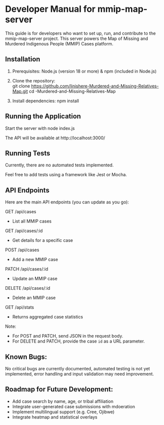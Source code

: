 # Developer Manual for mmip-map-server

This guide is for developers who want to set up, run, and contribute to the mmip-map-server project. 
This server powers the Map of Missing and Murdered Indigenous People (MMIP) Cases platform.

## Installation

1. Prerequisites: Node.js (version 18 or more) & npm (included in Node.js)

2. Clone the repository:  
git clone https://github.com/linishere-Murdered-and-Missing-Relatives-Map.git
cd -Murdered-and-Missing-Relatives-Map

3. Install dependencies: npm install

## Running the Application

Start the server with node index.js

The API will be available at http://localhost:3000/

## Running Tests

Currently, there are no automated tests implemented.

Feel free to add tests using a framework like Jest or Mocha.

## API Endpoints

Here are the main API endpoints (you can update as you go):

GET /api/cases
- List all MMIP cases

GET /api/cases/:id
- Get details for a specific case

POST /api/cases
- Add a new MMIP case

PATCH /api/cases/:id
- Update an MMIP case

DELETE /api/cases/:id
- Delete an MMIP case

GET /api/stats 
- Returns aggregated case statistics

Note:  
- For POST and PATCH, send JSON in the request body.
- For DELETE and PATCH, provide the case `id` as a URL parameter.

## Known Bugs:
No critical bugs are currently documented, automated testing is not yet implemented, error handling and input validation may need improvement.

## Roadmap for Future Development:
- Add case search by name, age, or tribal affiliation 
- Integrate user-generated case submissions with mdoeration 
- Implement multilingual support (e.g. Cree, Ojibwe) 
- Integrate heatmap and statistical overlays


